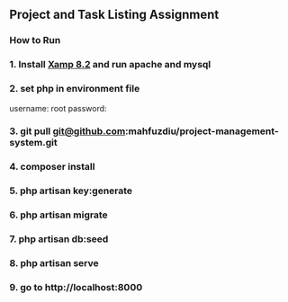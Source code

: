 
## Project and Task Listing Assignment

### How to Run

### 1. Install [Xamp 8.2](https://www.apachefriends.org/download.html) and run apache and mysql

### 2. set php in environment file

username: root
password:

### 3. git pull git@github.com:mahfuzdiu/project-management-system.git
### 4. composer install
### 5. php artisan key:generate
### 6. php artisan migrate
### 7. php artisan db:seed
### 8. php artisan serve
### 9. go to http://localhost:8000
